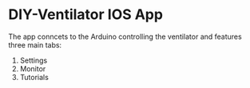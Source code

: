 # DIY-Ventilator IOS App
The app conncets to the Arduino controlling the ventilator and features three main tabs:
1. Settings
2. Monitor
3. Tutorials